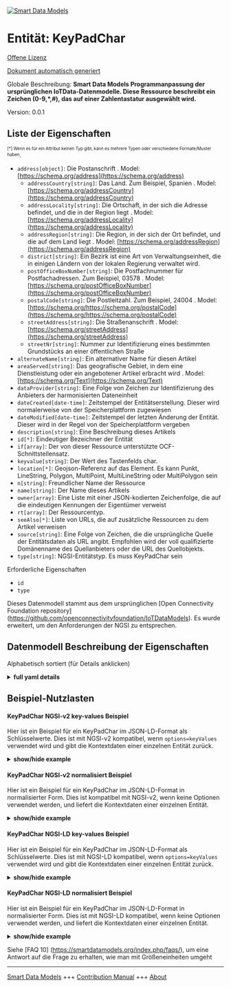 <!-- 10-Header -->    
[![Smart Data Models](https://smartdatamodels.org/wp-content/uploads/2022/01/SmartDataModels_logo.png "Logo")](https://smartdatamodels.org)    
Entität: KeyPadChar    
===================<!-- /10-Header -->    
<!-- 15-License -->    
[Offene Lizenz](https://github.com/smart-data-models//dataModel.OCF/blob/master/KeyPadChar/LICENSE.md)    
[Dokument automatisch generiert](https://docs.google.com/presentation/d/e/2PACX-1vTs-Ng5dIAwkg91oTTUdt8ua7woBXhPnwavZ0FxgR8BsAI_Ek3C5q97Nd94HS8KhP-r_quD4H0fgyt3/pub?start=false&loop=false&delayms=3000#slide=id.gb715ace035_0_60)    
<!-- /15-License -->    
<!-- 20-Description -->    
Globale Beschreibung: **Smart Data Models Programmanpassung der ursprünglichen IoTData-Datenmodelle. Diese Ressource beschreibt ein Zeichen (0-9,*,#), das auf einer Zahlentastatur ausgewählt wird.**    
Version: 0.0.1    
<!-- /20-Description -->    
<!-- 30-PropertiesList -->    
## Liste der Eigenschaften    
<sup><sub>[*] Wenn es für ein Attribut keinen Typ gibt, kann es mehrere Typen oder verschiedene Formate/Muster haben</sub></sup>.    
- `address[object]`: Die Postanschrift  . Model: [https://schema.org/address](https://schema.org/address)	- `addressCountry[string]`: Das Land. Zum Beispiel, Spanien  . Model: [https://schema.org/addressCountry](https://schema.org/addressCountry)    
	- `addressLocality[string]`: Die Ortschaft, in der sich die Adresse befindet, und die in der Region liegt  . Model: [https://schema.org/addressLocality](https://schema.org/addressLocality)    
	- `addressRegion[string]`: Die Region, in der sich der Ort befindet, und die auf dem Land liegt  . Model: [https://schema.org/addressRegion](https://schema.org/addressRegion)    
	- `district[string]`: Ein Bezirk ist eine Art von Verwaltungseinheit, die in einigen Ländern von der lokalen Regierung verwaltet wird.      
	- `postOfficeBoxNumber[string]`: Die Postfachnummer für Postfachadressen. Zum Beispiel, 03578  . Model: [https://schema.org/postOfficeBoxNumber](https://schema.org/postOfficeBoxNumber)    
	- `postalCode[string]`: Die Postleitzahl. Zum Beispiel, 24004  . Model: [https://schema.org/https://schema.org/postalCode](https://schema.org/https://schema.org/postalCode)    
	- `streetAddress[string]`: Die Straßenanschrift  . Model: [https://schema.org/streetAddress](https://schema.org/streetAddress)    
	- `streetNr[string]`: Nummer zur Identifizierung eines bestimmten Grundstücks an einer öffentlichen Straße      
- `alternateName[string]`: Ein alternativer Name für diesen Artikel  - `areaServed[string]`: Das geografische Gebiet, in dem eine Dienstleistung oder ein angebotener Artikel erbracht wird  . Model: [https://schema.org/Text](https://schema.org/Text)- `dataProvider[string]`: Eine Folge von Zeichen zur Identifizierung des Anbieters der harmonisierten Dateneinheit  - `dateCreated[date-time]`: Zeitstempel der Entitätserstellung. Dieser wird normalerweise von der Speicherplattform zugewiesen  - `dateModified[date-time]`: Zeitstempel der letzten Änderung der Entität. Dieser wird in der Regel von der Speicherplattform vergeben  - `description[string]`: Eine Beschreibung dieses Artikels  - `id[*]`: Eindeutiger Bezeichner der Entität  - `if[array]`: Der von dieser Ressource unterstützte OCF-Schnittstellensatz.  - `keyvalue[string]`: Der Wert des Tastenfelds char.  - `location[*]`: Geojson-Referenz auf das Element. Es kann Punkt, LineString, Polygon, MultiPoint, MultiLineString oder MultiPolygon sein  - `n[string]`: Freundlicher Name der Ressource  - `name[string]`: Der Name dieses Artikels  - `owner[array]`: Eine Liste mit einer JSON-kodierten Zeichenfolge, die auf die eindeutigen Kennungen der Eigentümer verweist  - `rt[array]`: Der Ressourcentyp.  - `seeAlso[*]`: Liste von URLs, die auf zusätzliche Ressourcen zu dem Artikel verweisen  - `source[string]`: Eine Folge von Zeichen, die die ursprüngliche Quelle der Entitätsdaten als URL angibt. Empfohlen wird der voll qualifizierte Domänenname des Quellanbieters oder die URL des Quellobjekts.  - `type[string]`: NGSI-Entitätstyp. Es muss KeyPadChar sein  <!-- /30-PropertiesList -->    
<!-- 35-RequiredProperties -->    
Erforderliche Eigenschaften    
- `id`  - `type`  <!-- /35-RequiredProperties -->    
<!-- 40-RequiredProperties -->    
Dieses Datenmodell stammt aus dem ursprünglichen [Open Connectivity Foundation repository] (https://github.com/openconnectivityfoundation/IoTDataModels). Es wurde erweitert, um den Anforderungen der NGSI zu entsprechen.    
<!-- /40-RequiredProperties -->    
<!-- 50-DataModelHeader -->    
## Datenmodell Beschreibung der Eigenschaften    
Alphabetisch sortiert (für Details anklicken)    
<!-- /50-DataModelHeader -->    
<!-- 60-ModelYaml -->    
<details><summary><strong>full yaml details</strong></summary>      
```yaml    
KeyPadChar:      
  description: "Smart Data Models Program adaptation of the original IoTData data Models. This Resource describes a char (0-9,*,#) which is selected on a number keypad."      
  properties:      
    address:      
      description: The mailing address      
      properties:      
        addressCountry:      
          description: 'The country. For example, Spain'      
          type: string      
          x-ngsi:      
            model: https://schema.org/addressCountry      
            type: Property      
        addressLocality:      
          description: 'The locality in which the street address is, and which is in the region'      
          type: string      
          x-ngsi:      
            model: https://schema.org/addressLocality      
            type: Property      
        addressRegion:      
          description: 'The region in which the locality is, and which is in the country'      
          type: string      
          x-ngsi:      
            model: https://schema.org/addressRegion      
            type: Property      
        district:      
          description: 'A district is a type of administrative division that, in some countries, is managed by the local government'      
          type: string      
          x-ngsi:      
            type: Property      
        postOfficeBoxNumber:      
          description: 'The post office box number for PO box addresses. For example, 03578'      
          type: string      
          x-ngsi:      
            model: https://schema.org/postOfficeBoxNumber      
            type: Property      
        postalCode:      
          description: 'The postal code. For example, 24004'      
          type: string      
          x-ngsi:      
            model: https://schema.org/https://schema.org/postalCode      
            type: Property      
        streetAddress:      
          description: The street address      
          type: string      
          x-ngsi:      
            model: https://schema.org/streetAddress      
            type: Property      
        streetNr:      
          description: Number identifying a specific property on a public street      
          type: string      
          x-ngsi:      
            type: Property      
      type: object      
      x-ngsi:      
        model: https://schema.org/address      
        type: Property      
    alternateName:      
      description: An alternative name for this item      
      type: string      
      x-ngsi:      
        type: Property      
    areaServed:      
      description: The geographic area where a service or offered item is provided      
      type: string      
      x-ngsi:      
        model: https://schema.org/Text      
        type: Property      
    dataProvider:      
      description: A sequence of characters identifying the provider of the harmonised data entity      
      type: string      
      x-ngsi:      
        type: Property      
    dateCreated:      
      description: Entity creation timestamp. This will usually be allocated by the storage platform      
      format: date-time      
      type: string      
      x-ngsi:      
        type: Property      
    dateModified:      
      description: Timestamp of the last modification of the entity. This will usually be allocated by the storage platform      
      format: date-time      
      type: string      
      x-ngsi:      
        type: Property      
    description:      
      description: A description of this item      
      type: string      
      x-ngsi:      
        type: Property      
    id:      
      anyOf:      
        - description: Identifier format of any NGSI entity      
          maxLength: 256      
          minLength: 1      
          pattern: ^[\w\-\.\{\}\$\+\*\[\]`|~^@!,:\\]+$      
          type: string      
          x-ngsi:      
            type: Property      
        - description: Identifier format of any NGSI entity      
          format: uri      
          type: string      
          x-ngsi:      
            type: Property      
      description: Unique identifier of the entity      
      x-ngsi:      
        type: Property      
    if:      
      description: The OCF Interface set supported by this Resource.      
      items:      
        enum:      
          - oic.if.baseline      
          - oic.if.rw      
        type: string      
      minItems: 2      
      readOnly: true      
      type: array      
      uniqueItems: true      
      x-ngsi:      
        type: Property      
    keyvalue:      
      description: The value of the key pad char.      
      enum:      
        - 0      
        - 1      
        - 2      
        - 3      
        - 4      
        - 5      
        - 6      
        - 7      
        - 8      
        - 9      
        - "*"      
        - "#"      
      type: string      
      x-ngsi:      
        type: Property      
    location:      
      description: 'Geojson reference to the item. It can be Point, LineString, Polygon, MultiPoint, MultiLineString or MultiPolygon'      
      oneOf:      
        - description: Geojson reference to the item. Point      
          properties:      
            bbox:      
              items:      
                type: number      
              minItems: 4      
              type: array      
            coordinates:      
              items:      
                type: number      
              minItems: 2      
              type: array      
            type:      
              enum:      
                - Point      
              type: string      
          required:      
            - type      
            - coordinates      
          title: GeoJSON Point      
          type: object      
          x-ngsi:      
            type: GeoProperty      
        - description: Geojson reference to the item. LineString      
          properties:      
            bbox:      
              items:      
                type: number      
              minItems: 4      
              type: array      
            coordinates:      
              items:      
                items:      
                  type: number      
                minItems: 2      
                type: array      
              minItems: 2      
              type: array      
            type:      
              enum:      
                - LineString      
              type: string      
          required:      
            - type      
            - coordinates      
          title: GeoJSON LineString      
          type: object      
          x-ngsi:      
            type: GeoProperty      
        - description: Geojson reference to the item. Polygon      
          properties:      
            bbox:      
              items:      
                type: number      
              minItems: 4      
              type: array      
            coordinates:      
              items:      
                items:      
                  items:      
                    type: number      
                  minItems: 2      
                  type: array      
                minItems: 4      
                type: array      
              type: array      
            type:      
              enum:      
                - Polygon      
              type: string      
          required:      
            - type      
            - coordinates      
          title: GeoJSON Polygon      
          type: object      
          x-ngsi:      
            type: GeoProperty      
        - description: Geojson reference to the item. MultiPoint      
          properties:      
            bbox:      
              items:      
                type: number      
              minItems: 4      
              type: array      
            coordinates:      
              items:      
                items:      
                  type: number      
                minItems: 2      
                type: array      
              type: array      
            type:      
              enum:      
                - MultiPoint      
              type: string      
          required:      
            - type      
            - coordinates      
          title: GeoJSON MultiPoint      
          type: object      
          x-ngsi:      
            type: GeoProperty      
        - description: Geojson reference to the item. MultiLineString      
          properties:      
            bbox:      
              items:      
                type: number      
              minItems: 4      
              type: array      
            coordinates:      
              items:      
                items:      
                  items:      
                    type: number      
                  minItems: 2      
                  type: array      
                minItems: 2      
                type: array      
              type: array      
            type:      
              enum:      
                - MultiLineString      
              type: string      
          required:      
            - type      
            - coordinates      
          title: GeoJSON MultiLineString      
          type: object      
          x-ngsi:      
            type: GeoProperty      
        - description: Geojson reference to the item. MultiLineString      
          properties:      
            bbox:      
              items:      
                type: number      
              minItems: 4      
              type: array      
            coordinates:      
              items:      
                items:      
                  items:      
                    items:      
                      type: number      
                    minItems: 2      
                    type: array      
                  minItems: 4      
                  type: array      
                type: array      
              type: array      
            type:      
              enum:      
                - MultiPolygon      
              type: string      
          required:      
            - type      
            - coordinates      
          title: GeoJSON MultiPolygon      
          type: object      
          x-ngsi:      
            type: GeoProperty      
      x-ngsi:      
        type: GeoProperty      
    n:      
      description: Friendly name of the Resource      
      maxLength: 64      
      readOnly: true      
      type: string      
      x-ngsi:      
        type: Property      
    name:      
      description: The name of this item      
      type: string      
      x-ngsi:      
        type: Property      
    owner:      
      description: A List containing a JSON encoded sequence of characters referencing the unique Ids of the owner(s)      
      items:      
        anyOf:      
          - description: Identifier format of any NGSI entity      
            maxLength: 256      
            minLength: 1      
            pattern: ^[\w\-\.\{\}\$\+\*\[\]`|~^@!,:\\]+$      
            type: string      
            x-ngsi:      
              type: Property      
          - description: Identifier format of any NGSI entity      
            format: uri      
            type: string      
            x-ngsi:      
              type: Property      
        description: Unique identifier of the entity      
        x-ngsi:      
          type: Property      
      type: array      
      x-ngsi:      
        type: Property      
    rt:      
      description: The Resource Type.      
      items:      
        enum:      
          - oic.r.keypadchar      
        maxLength: 64      
        type: string      
      minItems: 1      
      readOnly: true      
      type: array      
      uniqueItems: true      
      x-ngsi:      
        type: Property      
    seeAlso:      
      description: list of uri pointing to additional resources about the item      
      oneOf:      
        - items:      
            format: uri      
            type: string      
          minItems: 1      
          type: array      
        - format: uri      
          type: string      
      x-ngsi:      
        type: Property      
    source:      
      description: 'A sequence of characters giving the original source of the entity data as a URL. Recommended to be the fully qualified domain name of the source provider, or the URL to the source object'      
      type: string      
      x-ngsi:      
        type: Property      
    type:      
      description: NGSI entity type. It has to be KeyPadChar      
      enum:      
        - KeyPadChar      
      type: string      
      x-ngsi:      
        type: Property      
  required:      
    - id      
    - type      
  type: object      
  x-derived-from: https://github.com/OpenInterConnect/IoTDataModels/blob/master/KeyPadCharResURI.swagger.json      
  x-disclaimer: 'Redistribution and use in source and binary forms, with or without modification, are permitted  provided that the license conditions are met. Copyleft (c) 2022 Contributors to Smart Data Models Program'      
  x-license-url: https://github.com/smart-data-models/dataModel.OCF/blob/master/KeyPadChar/LICENSE.md      
  x-model-schema: https://smart-data-models.github.io/dataModel.IoTDataModels/KeyPadChar/schema.json      
  x-model-tags: OCF      
  x-version: 0.0.1      
```    
</details>      
<!-- /60-ModelYaml -->    
<!-- 70-MiddleNotes -->    
<!-- /70-MiddleNotes -->    
<!-- 80-Examples -->    
## Beispiel-Nutzlasten    
#### KeyPadChar NGSI-v2 key-values Beispiel    
Hier ist ein Beispiel für ein KeyPadChar im JSON-LD-Format als Schlüsselwerte. Dies ist mit NGSI-v2 kompatibel, wenn `options=keyValues` verwendet wird und gibt die Kontextdaten einer einzelnen Entität zurück.    
<details><summary><strong>show/hide example</strong></summary>      
```json  
{  
  "id": "urn:ngsi-ld:KeyPadChar:id:SLPH:28584937",  
  "dateCreated": "2012-06-11T21:57:22Z",  
  "dateModified": "2022-03-17T02:56:31Z",  
  "source": "I political coach glass thing significant before. Cu",  
  "name": "Nice house subject smile consider break move TV. Discover determine rate space. Program official small minute teacher community.",  
  "alternateName": "Spring behind seat least. System seek build apply describe according someone. During election position back discover. Window husband often improve note risk the",  
  "description": "Eight practice then about fast. Conference whole visit. Manager rather age bad learn.",  
  "dataProvider": "Range speech collection security rule population issue. Say south worry firm Democrat everybody. The",  
  "owner": [  
    "urn:ngsi-ld:KeyPadChar:items:VFQB:56090069",  
    "urn:ngsi-ld:KeyPadChar:items:WRYS:67214863"  
  ],  
  "seeAlso": [  
    "urn:ngsi-ld:KeyPadChar:items:CODS:04227854"  
  ],  
  "location": {  
    "type": "Point",  
    "coordinates": [  
      43.101912,  
      -99.906767  
    ]  
  },  
  "address": {  
    "streetAddress": "Security tell issue my break. Have but American court charge Democrat specific.",  
    "addressLocality": "They minute painting turn. Finish bed outside employee ready individual.",  
    "addressRegion": "Body he approach environmental. Wide ready use. Citizen travel former authority lot customer.",  
    "addressCountry": "Want along structure practice whom every. Deal difficult test note.",  
    "postalCode": "Lead material memory himself consumer ",  
    "postOfficeBoxNumber": "Value serve light trial new white before. Interview traditional television letter.",  
    "streetNr": "Live peace discussion ago feel send. Film study guess budget across pattern. Human sort remember do whole marriage movie.",  
    "district": "Have try him outside. Soon take else heart."  
  },  
  "areaServed": "Could thank base feel",  
  "rt": [  
    "oic.r.keypadchar"  
  ],  
  "keyvalue": "4",  
  "n": "Argue start agree. Garden enjoy specific repres",  
  "if": [  
    "oic.if.rw",  
    "oic.if.baseline"  
  ],  
  "type": "KeyPadChar"  
}  
```  
</details>    
#### KeyPadChar NGSI-v2 normalisiert Beispiel    
Hier ist ein Beispiel für ein KeyPadChar im JSON-LD-Format in normalisierter Form. Dies ist kompatibel mit NGSI-v2, wenn keine Optionen verwendet werden, und liefert die Kontextdaten einer einzelnen Entität.    
<details><summary><strong>show/hide example</strong></summary>      
```json  
{  
  "id": "urn:ngsi-ld:KeyPadChar:id:SLPH:28584937",  
  "dateCreated": {  
    "type": "DateTime",  
    "value": "2012-06-11T21:57:22Z"  
  },  
  "dateModified": {  
    "type": "DateTime",  
    "value": "2022-03-17T02:56:31Z"  
  },  
  "source": {  
    "type": "Text",  
    "value": "I political coach glass thing significant before. Cu"  
  },  
  "name": {  
    "type": "Text",  
    "value": "Nice house subject smile consider break move TV. Discover determine rate space. Program official small minute teacher community."  
  },  
  "alternateName": {  
    "type": "Text",  
    "value": "Spring behind seat least. System seek build apply describe according someone. During election position back discover. Window husband often improve note risk the"  
  },  
  "description": {  
    "type": "Text",  
    "value": "Eight practice then about fast. Conference whole visit. Manager rather age bad learn."  
  },  
  "dataProvider": {  
    "type": "Text",  
    "value": "Range speech collection security rule population issue. Say south worry firm Democrat everybody. The"  
  },  
  "owner": {  
    "type": "StructuredValue",  
    "value": [  
      "urn:ngsi-ld:KeyPadChar:items:VFQB:56090069",  
      "urn:ngsi-ld:KeyPadChar:items:WRYS:67214863"  
    ]  
  },  
  "seeAlso": {  
    "type": "StructuredValue",  
    "value": [  
      "urn:ngsi-ld:KeyPadChar:items:CODS:04227854"  
    ]  
  },  
  "location": {  
    "type": "geo:json",  
    "value": {  
      "type": "Point",  
      "coordinates": [  
        43.101912,  
        -99.906767  
      ]  
    }  
  },  
  "address": {  
    "type": "StructuredValue",  
    "value": {  
      "streetAddress": "Security tell issue my break. Have but American court charge Democrat specific.",  
      "addressLocality": "They minute painting turn. Finish bed outside employee ready individual.",  
      "addressRegion": "Body he approach environmental. Wide ready use. Citizen travel former authority lot customer.",  
      "addressCountry": "Want along structure practice whom every. Deal difficult test note.",  
      "postalCode": "Lead material memory himself consumer ",  
      "postOfficeBoxNumber": "Value serve light trial new white before. Interview traditional television letter.",  
      "streetNr": "Live peace discussion ago feel send. Film study guess budget across pattern. Human sort remember do whole marriage movie.",  
      "district": "Have try him outside. Soon take else heart."  
    }  
  },  
  "areaServed": {  
    "type": "Text",  
    "value": "Could thank base feel"  
  },  
  "rt": {  
    "type": "StructuredValue",  
    "value": [  
      "oic.r.keypadchar"  
    ]  
  },  
  "keyvalue": {  
    "type": "Text",  
    "value": "4"  
  },  
  "n": {  
    "type": "Text",  
    "value": "Argue start agree. Garden enjoy specific repres"  
  },  
  "if": {  
    "type": "StructuredValue",  
    "value": [  
      "oic.if.rw",  
      "oic.if.baseline"  
    ]  
  },  
  "type": "KeyPadChar"  
}  
```  
</details>    
#### KeyPadChar NGSI-LD key-values Beispiel    
Hier ist ein Beispiel für ein KeyPadChar im JSON-LD-Format als Schlüsselwerte. Dies ist mit NGSI-LD kompatibel, wenn `options=keyValues` verwendet wird und gibt die Kontextdaten einer einzelnen Entität zurück.    
<details><summary><strong>show/hide example</strong></summary>      
```json  
{  
  "id": "urn:ngsi-ld:KeyPadChar:id:SLPH:28584937",  
  "dateCreated": "2012-06-11T21:57:22Z",  
  "dateModified": "2022-03-17T02:56:31Z",  
  "source": "I political coach glass thing significant before. Cu",  
  "name": "Nice house subject smile consider break move TV. Discover determine rate space. Program official small minute teacher community.",  
  "alternateName": "Spring behind seat least. System seek build apply describe according someone. During election position back discover. Window husband often improve note risk the",  
  "description": "Eight practice then about fast. Conference whole visit. Manager rather age bad learn.",  
  "dataProvider": "Range speech collection security rule population issue. Say south worry firm Democrat everybody. The",  
  "owner": [  
    "urn:ngsi-ld:KeyPadChar:items:VFQB:56090069",  
    "urn:ngsi-ld:KeyPadChar:items:WRYS:67214863"  
  ],  
  "seeAlso": [  
    "urn:ngsi-ld:KeyPadChar:items:CODS:04227854"  
  ],  
  "location": {  
    "type": "Point",  
    "coordinates": [  
      43.101912,  
      -99.906767  
    ]  
  },  
  "address": {  
    "streetAddress": "Security tell issue my break. Have but American court charge Democrat specific.",  
    "addressLocality": "They minute painting turn. Finish bed outside employee ready individual.",  
    "addressRegion": "Body he approach environmental. Wide ready use. Citizen travel former authority lot customer.",  
    "addressCountry": "Want along structure practice whom every. Deal difficult test note.",  
    "postalCode": "Lead material memory himself consumer ",  
    "postOfficeBoxNumber": "Value serve light trial new white before. Interview traditional television letter.",  
    "streetNr": "Live peace discussion ago feel send. Film study guess budget across pattern. Human sort remember do whole marriage movie.",  
    "district": "Have try him outside. Soon take else heart."  
  },  
  "areaServed": "Could thank base feel",  
  "rt": [  
    "oic.r.keypadchar"  
  ],  
  "keyvalue": "4",  
  "n": "Argue start agree. Garden enjoy specific repres",  
  "if": [  
    "oic.if.rw",  
    "oic.if.baseline"  
  ],  
  "type": "KeyPadChar",  
  "@context": [  
    "https://smartdatamodels.org/context.jsonld"  
  ]  
}  
```  
</details>    
#### KeyPadChar NGSI-LD normalisiert Beispiel    
Hier ist ein Beispiel für ein KeyPadChar im JSON-LD-Format in normalisierter Form. Dies ist mit NGSI-LD kompatibel, wenn keine Optionen verwendet werden, und liefert die Kontextdaten einer einzelnen Entität.    
<details><summary><strong>show/hide example</strong></summary>      
```json  
{  
    "id": "urn:ngsi-ld:KeyPadChar:id:SLPH:28584937",  
    "dateCreated": {  
        "type": "Property",  
        "value": {  
            "@type": "DateTime",  
            "@value": "2012-06-11T21:57:22Z"  
        }  
    },  
    "dateModified": {  
        "type": "Property",  
        "value": {  
            "@type": "DateTime",  
            "@value": "2022-03-17T02:56:31Z"  
        }  
    },  
    "source": {  
        "type": "Property",  
        "value": "I political coach glass thing significant before. Cu"  
    },  
    "name": {  
        "type": "Property",  
        "value": "Nice house subject smile consider break move TV. Discover determine rate space. Program official small minute teacher community."  
    },  
    "alternateName": {  
        "type": "Property",  
        "value": "Spring behind seat least. System seek build apply describe according someone. During election position back discover. Window husband often improve note risk the"  
    },  
    "description": {  
        "type": "Property",  
        "value": "Eight practice then about fast. Conference whole visit. Manager rather age bad learn."  
    },  
    "dataProvider": {  
        "type": "Property",  
        "value": "Range speech collection security rule population issue. Say south worry firm Democrat everybody. The"  
    },  
    "owner": {  
        "type": "Property",  
        "value": [  
            "urn:ngsi-ld:KeyPadChar:items:VFQB:56090069",  
            "urn:ngsi-ld:KeyPadChar:items:WRYS:67214863"  
        ]  
    },  
    "seeAlso": {  
        "type": "Property",  
        "value": [  
            "urn:ngsi-ld:KeyPadChar:items:CODS:04227854"  
        ]  
    },  
    "location": {  
        "type": "GeoProperty",  
        "value": {  
            "type": "Point",  
            "coordinates": [  
                43.101912,  
                -99.906767  
            ]  
        }  
    },  
    "address": {  
        "type": "Property",  
        "value": {  
            "streetAddress": "Security tell issue my break. Have but American court charge Democrat specific.",  
            "addressLocality": "They minute painting turn. Finish bed outside employee ready individual.",  
            "addressRegion": "Body he approach environmental. Wide ready use. Citizen travel former authority lot customer.",  
            "addressCountry": "Want along structure practice whom every. Deal difficult test note.",  
            "postalCode": "Lead material memory himself consumer ",  
            "postOfficeBoxNumber": "Value serve light trial new white before. Interview traditional television letter.",  
            "streetNr": "Live peace discussion ago feel send. Film study guess budget across pattern. Human sort remember do whole marriage movie.",  
            "district": "Have try him outside. Soon take else heart."  
        }  
    },  
    "areaServed": {  
        "type": "Property",  
        "value": "Could thank base feel"  
    },  
    "rt": {  
        "type": "Property",  
        "value": [  
            "oic.r.keypadchar"  
        ]  
    },  
    "keyvalue": {  
        "type": "Property",  
        "value": "4"  
    },  
    "n": {  
        "type": "Property",  
        "value": "Argue start agree. Garden enjoy specific repres"  
    },  
    "if": {  
        "type": "Property",  
        "value": [  
            "oic.if.rw",  
            "oic.if.baseline"  
        ]  
    },  
    "type": "KeyPadChar",  
    "@context": [  
        "https://smartdatamodels.org/context.jsonld"  
    ]  
}  
```  
</details><!-- /80-Examples -->    
<!-- 90-FooterNotes -->    
<!-- /90-FooterNotes -->    
<!-- 95-Units -->    
Siehe [FAQ 10] (https://smartdatamodels.org/index.php/faqs/), um eine Antwort auf die Frage zu erhalten, wie man mit Größeneinheiten umgeht    
<!-- /95-Units -->    
<!-- 97-LastFooter -->    
---    
[Smart Data Models](https://smartdatamodels.org) +++ [Contribution Manual](https://bit.ly/contribution_manual) +++ [About](https://bit.ly/Introduction_SDM)<!-- /97-LastFooter -->    
